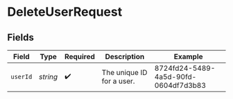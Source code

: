 # DeleteUserRequest


## Fields

| Field                                | Type                                 | Required                             | Description                          | Example                              |
| ------------------------------------ | ------------------------------------ | ------------------------------------ | ------------------------------------ | ------------------------------------ |
| `userId`                             | *string*                             | :heavy_check_mark:                   | The unique ID for a user.            | 8724fd24-5489-4a5d-90fd-0604df7d3b83 |